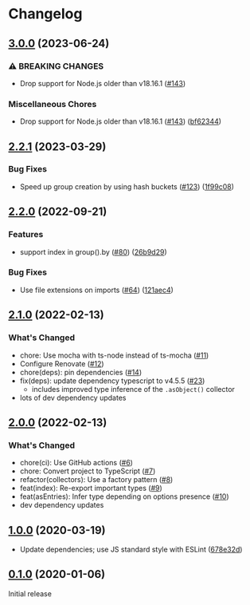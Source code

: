 # Changelog

## [3.0.0](https://github.com/meyfa/group-items/compare/v2.2.1...v3.0.0) (2023-06-24)


### ⚠ BREAKING CHANGES

* Drop support for Node.js older than v18.16.1 ([#143](https://github.com/meyfa/group-items/issues/143))

### Miscellaneous Chores

* Drop support for Node.js older than v18.16.1 ([#143](https://github.com/meyfa/group-items/issues/143)) ([bf62344](https://github.com/meyfa/group-items/commit/bf6234480ab9249606f336a0e5236358d7900bd4))

## [2.2.1](https://github.com/meyfa/group-items/compare/v2.2.0...v2.2.1) (2023-03-29)


### Bug Fixes

* Speed up group creation by using hash buckets ([#123](https://github.com/meyfa/group-items/issues/123)) ([1f99c08](https://github.com/meyfa/group-items/commit/1f99c08d4f207c3949b98efcd449214b394b4b85))

## [2.2.0](https://github.com/meyfa/group-items/compare/v2.1.0...v2.2.0) (2022-09-21)


### Features

* support index in group().by ([#80](https://github.com/meyfa/group-items/issues/80)) ([26b9d29](https://github.com/meyfa/group-items/commit/26b9d29358e7c494757cbdd345eded179677291e))


### Bug Fixes

* Use file extensions on imports ([#64](https://github.com/meyfa/group-items/issues/64)) ([121aec4](https://github.com/meyfa/group-items/commit/121aec4c53c4111550339cc001893077519bdc1b))

## [2.1.0](https://github.com/meyfa/group-items/compare/v2.0.0...v2.1.0) (2022-02-13)

### What's Changed
* chore: Use mocha with ts-node instead of ts-mocha ([#11](https://github.com/meyfa/group-items/pull/11))
* Configure Renovate ([#12](https://github.com/meyfa/group-items/pull/12))
* chore(deps): pin dependencies ([#14](https://github.com/meyfa/group-items/pull/14))
* fix(deps): update dependency typescript to v4.5.5 ([#23](https://github.com/meyfa/group-items/pull/23))
  * includes improved type inference of the `.asObject()` collector
* lots of dev dependency updates


## [2.0.0](https://github.com/meyfa/group-items/compare/v1.0.0...v2.0.0) (2022-02-13)

### What's Changed
* chore(ci): Use GitHub actions ([#6](https://github.com/meyfa/group-items/pull/6))
* chore: Convert project to TypeScript ([#7](https://github.com/meyfa/group-items/pull/7))
* refactor(collectors): Use a factory pattern ([#8](https://github.com/meyfa/group-items/pull/8))
* feat(index): Re-export important types ([#9](https://github.com/meyfa/group-items/pull/9))
* feat(asEntries): Infer type depending on options presence ([#10](https://github.com/meyfa/group-items/pull/10))
* dev dependency updates


## [1.0.0](https://github.com/meyfa/group-items/compare/v0.1.0...v1.0.0) (2020-03-19)

* Update dependencies; use JS standard style with ESLint ([678e32d](https://github.com/meyfa/group-items/commit/678e32de39215e6a982a9f4d9d3c3e1b83ac41d9))


## [0.1.0](https://github.com/meyfa/group-items/compare/f60879cf8803d060801a8db704c819f9ff8d9701...v0.1.0) (2020-01-06)

Initial release
